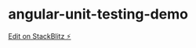 # angular-unit-testing-demo

[Edit on StackBlitz ⚡️](https://stackblitz.com/edit/angular-unit-testing-demo)